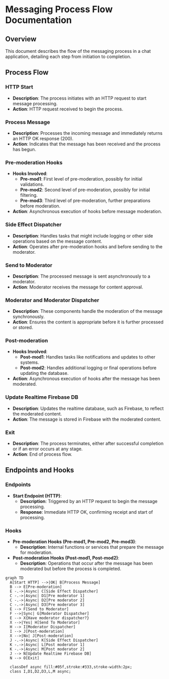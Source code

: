 
# Messaging Process Flow Documentation

## Overview
This document describes the flow of the messaging process in a chat application, detailing each step from initiation to completion.

## Process Flow

### HTTP Start
- **Description**: The process initiates with an HTTP request to start message processing.
- **Action**: HTTP request received to begin the process.

### Process Message
- **Description**: Processes the incoming message and immediately returns an HTTP OK response (200).
- **Action**: Indicates that the message has been received and the process has begun.

### Pre-moderation Hooks
- **Hooks Involved**:
  - **Pre-mod1**: First level of pre-moderation, possibly for initial validations.
  - **Pre-mod2**: Second level of pre-moderation, possibly for initial filtering.
  - **Pre-mod3**: Third level of pre-moderation, further preparations before moderation.
- **Action**: Asynchronous execution of hooks before message moderation.

### Side Effect Dispatcher
- **Description**: Handles tasks that might include logging or other side operations based on the message content.
- **Action**: Operates after pre-moderation hooks and before sending to the moderator.

### Send to Moderator
- **Description**: The processed message is sent asynchronously to a moderator.
- **Action**: Moderator receives the message for content approval.

### Moderator and Moderator Dispatcher
- **Description**: These components handle the moderation of the message synchronously.
- **Action**: Ensures the content is appropriate before it is further processed or stored.

### Post-moderation
- **Hooks Involved**:
  - **Post-mod1**: Handles tasks like notifications and updates to other systems.
  - **Post-mod2**: Handles additional logging or final operations before updating the database.
- **Action**: Asynchronous execution of hooks after the message has been moderated.

### Update Realtime Firebase DB
- **Description**: Updates the realtime database, such as Firebase, to reflect the moderated content.
- **Action**: The message is stored in Firebase with the moderated content.

### Exit
- **Description**: The process terminates, either after successful completion or if an error occurs at any stage.
- **Action**: End of process flow.

## Endpoints and Hooks

### Endpoints
- **Start Endpoint (HTTP)**:
  - **Description**: Triggered by an HTTP request to begin the message processing.
  - **Response**: Immediate HTTP OK, confirming receipt and start of processing.

### Hooks
- **Pre-moderation Hooks (Pre-mod1, Pre-mod2, Pre-mod3)**:
  - **Description**: Internal functions or services that prepare the message for moderation.
- **Post-moderation Hooks (Post-mod1, Post-mod2)**:
  - **Description**: Operations that occur after the message has been moderated but before the process is completed.

```mermaid
graph TD
  A[Start HTTP] -->|OK| B[Process Message]
  B --> E[Pre-moderation]
  E -.->|Async| C[Side Effect Dispatcher]
  C -.->|Async| D1[Pre moderator 1]
  C -.->|Async| D2[Pre moderator 2]
  C -.->|Async| D3[Pre moderator 3]
  E --> F[Send to Moderator]
  F -->|Sync| G[Moderator Dispatcher]
  E --> X{Have moderator dispatcher?}
  X -->|Yes| H[Send To Moderator]
  H --> I[Moderator Dispatcher]
  I --> J[Post-moderation]
  X -->|No| J[Post-moderation]
  J -.->|Async| K[Side Effect Dispatcher]
  K -.->|Async| L[Post moderator 1]
  K -.->|Async| M[Post moderator 2]
  J --> N[Update Realtime Firebase DB]
  N --> O[Exit]

  classDef async fill:#05f,stroke:#333,stroke-width:2px;
  class I,D1,D2,D3,L,M async;
```

